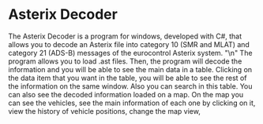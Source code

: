 # Asterix Decoder
The Asterix Decoder is a program for windows, developed with C#, that allows you to decode an Asterix file into category 10 (SMR and MLAT) and category 21 (ADS-B) messages of the eurocontrol Asterix system.
"\n"
The program allows you to load .ast files. Then, the program will decode the information and you will be able to see the main data in a table. Clicking on the data item that you want in the table, you will be able to see the rest of the information on the same window. Also you can search in this table.
You can also see the decoded information loaded on a map. On the map you can see the vehicles, see the main information of each one by clicking on it, view the history of vehicle positions, change the map view, 

